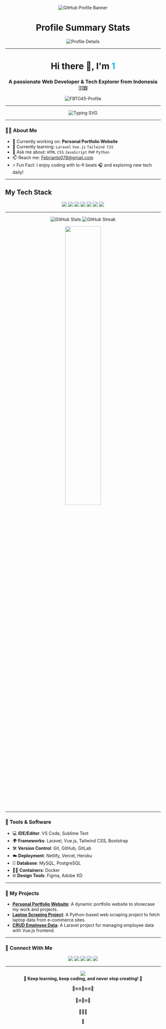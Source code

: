 <p align="center">
  <img src="https://github.com/user-attachments/assets/50aee9ff-0deb-47c9-a0ce-db78dc3192ec" alt="GitHub Profile Banner" />
</p>

## <h1 align="center">Profile Summary Stats</h1>
<div align="center">
<img src="https://raw.githubusercontent.com//FBTO45/FBTO45-Profile/master/profile-summary-card-output/solarized/0-profile-details.svg" alt="Profile Details" />

<!--[![](https://raw.githubusercontent.com/FBTO45/github-profile-summary-cards-example/master/profile-summary-card-output/github_dark/0-profile-details.svg)](https://github.com/FBTO45/github-profile-summary-cards)  
[![](https://raw.githubusercontent.com/FBTO45/github-profile-summary-cards-example/master/profile-summary-card-output/github_dark/1-repos-per-language.svg)](https://github.com/FBTO45/github-profile-summary-cards) 
[![](https://raw.githubusercontent.com/FBTO45/github-profile-summary-cards-example/master/profile-summary-card-output/github_dark/2-most-commit-language.svg)](https://github.com/FBTO45/github-profile-summary-cards)  
[![](https://raw.githubusercontent.com/FBTO45/github-profile-summary-cards-example/master/profile-summary-card-output/github_dark/3-stats.svg)](https://github.com/FBTO45/github-profile-summary-cards) 
[![](https://raw.githubusercontent.com/FBTO45/github-profile-summary-cards-example/master/profile-summary-card-output/github_dark/4-productive-time.svg)](https://github.com/FBTO45/github-profile-summary-cards)
-->
</div>

---

<!-- Header -->
<h1 align="center">Hi there 👋, I'm <span style="color:#0abde3">1</span></h1>
<h3 align="center">A passionate Web Developer & Tech Explorer from Indonesia 🇮🇩</h3>

<!-- View Count -->
<p align="center">
  <img src="https://komarev.com/ghpvc/?username=FBTO45&label=Profile%20views&color=0e75b6&style=flat" alt="FBTO45-Profile" />
</p>

---

<!-- Animated Bio (Fix Version) -->
<p align="center">
  <img src="https://readme-typing-svg.herokuapp.com?font=Fira+Code&size=22&pause=1000&color=36BCF7&center=true&vCenter=true&width=600&lines=I+love+clean+code+🧼;Always+learning+something+new+🚀;Crafting+interactive+web+experiences+🌐;Building+projects+with+passion+🔥" alt="Typing SVG" />
</p>

---

### 🧑‍💻 About Me
- 🔭 Currently working on: **Personal Portfolio Website**
- 🌱 Currently learning: `Laravel` `Vue.js` `Tailwind CSS`
- 💬 Ask me about: `HTML` `CSS` `JavaScript` `PHP` `Python`
- 📫 Reach me: [Febrianto078@gmail.com](mailto:febrianto078@gmail.com)
- ⚡ Fun Fact: I enjoy coding with lo-fi beats 🎧 and exploring new tech daily!

---

## My Tech Stack
<p align="center">
  <img src="https://img.shields.io/badge/HTML5-%23E34F26.svg?&style=flat&logo=html5&logoColor=white" />
  <img src="https://img.shields.io/badge/CSS3-%231572B6.svg?&style=flat&logo=css3&logoColor=white" />
  <img src="https://img.shields.io/badge/JavaScript-%23F7DF1E.svg?&style=flat&logo=javascript&logoColor=black" />
  <img src="https://img.shields.io/badge/PHP-%23777BB4.svg?&style=flat&logo=php&logoColor=white" />
  <img src="https://img.shields.io/badge/MySQL-%2300A1E4.svg?&style=flat&logo=mysql&logoColor=white" />
  <img src="https://img.shields.io/badge/Vue.js-%2335495E.svg?&style=flat&logo=vue.js&logoColor=white" />
  <img src="https://img.shields.io/badge/Laravel-%23FF2D20.svg?&style=flat&logo=laravel&logoColor=white" />
</p>



---
<p align="center">
  <img src="https://github-readme-stats.vercel.app/api?username=FBTO45&show_icons=true&theme=tokyonight" alt="GitHub Stats" />
  <img src="https://streak-stats.demolab.com?user=FBTO45&theme=tokyonight" alt="GitHub Streak" />
</p>


<p align="center">
  <img src="https://github-readme-stats.vercel.app/api/top-langs/?username=FBTO45&layout=compact&theme=tokyonight" width="48%" />
</p>

---

### 🔧 Tools & Software

- 💻 **IDE/Editor**: VS Code, Sublime Text
- 🌍 **Frameworks**: Laravel, Vue.js, Tailwind CSS, Bootstrap
- 🛠️ **Version Control**: Git, GitHub, GitLab
- ☁️ **Deployment**: Netlify, Vercel, Heroku
- 🗄️ **Database**: MySQL, PostgreSQL
- 🧑‍💻 **Containers**: Docker
- 🌐 **Design Tools**: Figma, Adobe XD

---

### 🎨 My Projects
- **[Personal Portfolio Website](https://github.com/FBTO45/portfolio)**: A dynamic portfolio website to showcase my work and projects.
- **[Laptop Scraping Project](https://github.com/FBTO45/laptop-scraper)**: A Python-based web scraping project to fetch laptop data from e-commerce sites.
- **[CRUD Employee Data](https://github.com/FBTO45/employee-crud)**: A Laravel project for managing employee data with Vue.js frontend.

---

### 🔗 Connect With Me
<p align="center">
  <a href="mailto:febrianto078@gmail.com"><img src="https://img.shields.io/badge/Email-D14836?style=for-the-badge&logo=gmail&logoColor=white" /></a>
  <a href="https://www.linkedin.com/in/febrianto078-id/"><img src="https://img.shields.io/badge/LinkedIn-0A66C2?style=for-the-badge&logo=linkedin&logoColor=white" /></a>
  <a href="https://instagram.com/febrianto078.id"><img src="https://img.shields.io/badge/Instagram-E1306C?style=for-the-badge&logo=instagram&logoColor=white" /></a>
  <a href="https://twitter.com/febrianto969"><img src="https://img.shields.io/badge/Twitter-1DA1F2?style=for-the-badge&logo=twitter&logoColor=white" /></a>
  <a href="https://dev.to/febrianto078"><img src="https://img.shields.io/badge/Dev.to-0A0A0A?style=for-the-badge&logo=devdotto&logoColor=white" /></a>
</p>

---

<p align="center">
  <img src="https://capsule-render.vercel.app/api?type=waving&color=0e75b6&height=100&section=footer"/>
  <br/>
  <strong>🌟 Keep learning, keep coding, and never stop creating! 🌟</strong>
</p>

<p align="center">
  🌟❄️❄️🔰❄️❄️🌟
</p>
<p align="center">
  🌟❄️🔰❄️🌟
</p>
<p align="center">
  🌟🔰🌟
</p>
<p align="center">
  🔰
</p>
